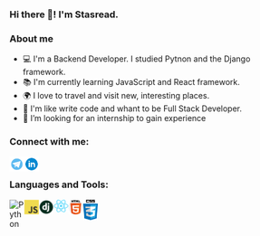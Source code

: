 ### Hi there 👋! I'm Stasread.

### About me

- 💻 I'm a Backend Developer. I studied Pytnon and the Django framework.
- 📚 I'm currently learning JavaScript and React framework.
- 🌍 I love to travel and visit new, interesting places.
- 🤩 I'm like write code and whant to be Full Stack Developer.
- 🤔 I’m looking  for an internship to gain experience

### Connect with me:
[<img align="left" alt="Pepperhotmsk | Telegram" width="26px" src="icons/telegram.jpg">][telegram]
[<img align="left" alt="Pepperhotmsk | Linkedin" width="26px" src="icons/linkedin.png">][linkedin]

<br />

### Languages and Tools:

<img align="left" alt="Python" width="26px" src="icons/pytnon.png" />
<img align="left" alt="JavaScript" width="26px" src="icons/js.png" />
<img align="left" alt="Django" width="26px" src="icons/django.png" />
<img align="left" alt="React" width="26px" src="icons/react.png" />
<img align="left" alt="HTML" width="26px" src="icons/html5.png" />
<img align="left" alt="CSS" width="26px" src="icons/css3.png" />


<br />

[telegram]:https://t.me/pepperhotmsk
[linkedin]:https://www.linkedin.com/in/stanislav-ocunev-203106238/

